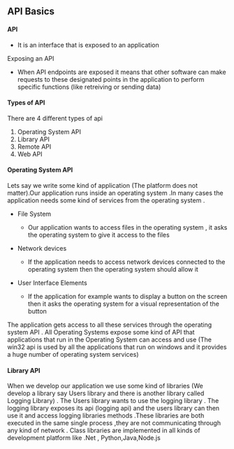 ## API Basics 

#### API 

- It is an interface that is exposed to an application 

Exposing an API 

- When API endpoints are exposed it means that other software can make requests to these designated points in the application to perform specific functions (like retreiving or sending data)

#### Types of API 

There are 4 different types of api 

1. Operating System API 
2. Library API 
3. Remote API 
4. Web API

#### Operating System API 

Lets say we write some kind of application (The platform does not matter).Our application runs inside an operating system .In many cases the application needs some kind of services from the operating system .

- File System 
  - Our application wants to access files in the operating system , it asks the operating system to give it access to the files

- Network devices
  - If the application needs to access network devices connected to the operating system then the operating system should allow it 
- User Interface Elements 
  - If the application for example wants to display a button on the screen then it asks the operating system for a visual representation of the button 

The application gets access to all these services through the operating system API . All Operating Systems expose some kind of API that applications that run in the Operating System can access and use (The win32 api is used by all the applications that run on windows and it provides a huge number of operating system services)

#### Library API 

When we develop our application we use some kind of libraries (We develop a library say Users library and there is another library called Logging Library) . The Users library wants to use the logging library . The logging library exposes its api (logging api) and the users library can then use it and access logging libraries methods .These libraries are both executed in the same single process ,they are not communicating through any kind of network . Class libraries are implemented in all kinds of development platform like .Net , Python,Java,Node.js
